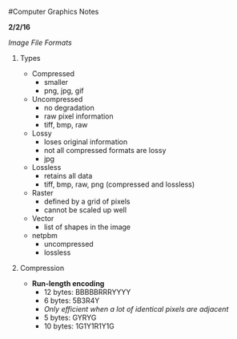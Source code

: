 #Computer Graphics Notes

**2/2/16**

*Image File Formats*

1. Types
   - Compressed
      - smaller
	  - png, jpg, gif
   - Uncompressed
      - no degradation
	  - raw pixel information
	  - tiff, bmp, raw
   - Lossy
      - loses original information
	  - not all compressed formats are lossy
      - jpg
   - Lossless
      - retains all data
	  - tiff, bmp, raw, png (compressed and lossless)
   - Raster
      - defined by a grid of pixels
	  - cannot be scaled up well
   - Vector
      - list of shapes in the image
   - netpbm
      - uncompressed
	  - lossless


2. Compression
   - **Run-length encoding**
      - 12 bytes: BBBBBRRRYYYY
	  - 6 bytes: 5B3R4Y
	  - *Only efficient when a lot of identical pixels are adjacent*
	  - 5 bytes: GYRYG
	  - 10 bytes: 1G1Y1R1Y1G
   


